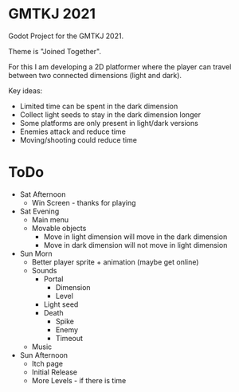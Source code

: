 # GMTKJ 2021

Godot Project  for the GMTKJ 2021.

Theme is "Joined Together".

For this I am developing a 2D platformer where the player can travel between two connected dimensions (light and dark).

Key ideas:

* Limited time can be spent in the dark dimension
* Collect light seeds to stay in the dark dimension longer
* Some platforms are only present in light/dark versions
* Enemies attack and reduce time
* Moving/shooting could reduce time

# ToDo

* Sat Afternoon
    * Win Screen - thanks for playing
* Sat Evening
    * Main menu
    * Movable objects
        * Move in light dimension will move in the dark dimension
        * Move in dark dimension will not move in light dimension
* Sun Morn
    * Better player sprite + animation (maybe get online)
    * Sounds
        * Portal
            * Dimension
            * Level
        * Light seed
        * Death
            * Spike
            * Enemy
            * Timeout
    * Music
* Sun Afternoon
    * Itch page
    * Initial Release
    * More Levels - if there is time
